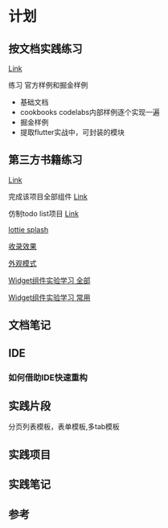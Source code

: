 # 计划


## 按文档实践练习

[Link](https://docs.flutter.dev/get-started)

练习 官方样例和掘金样例

* 基础文档
* cookbooks codelabs内部样例逐个实现一遍
* 掘金样例
* 提取flutter实战中，可封装的模块
## 第三方书籍练习

[Link](https://book.flutterchina.club/)

完成该项目全部组件 [Link](https://github.com/flutterchina/flukit)

仿制todo list项目 [Link](https://github.com/asjqkkkk/flutter-todos)

[lottie splash](https://zhuanlan.zhihu.com/p/491161317)

[收录效果](https://flutter.github.io/samples/#)

[外观模式](https://juejin.cn/post/6939774499399139336)

[Widget组件实验学习 全部](http://laomengit.com/flutter/widgets/ShapeBorder.html#beveledrectangleborder)

[Widget组件实验学习 常用](http://laomengit.com/guide/introduction/mobile_system.html)


## 文档笔记
## IDE

### 如何借助IDE快速重构

## 实践片段

分页列表模板，表单模板,多tab模板

## 实践项目

## 实践笔记

## 参考
